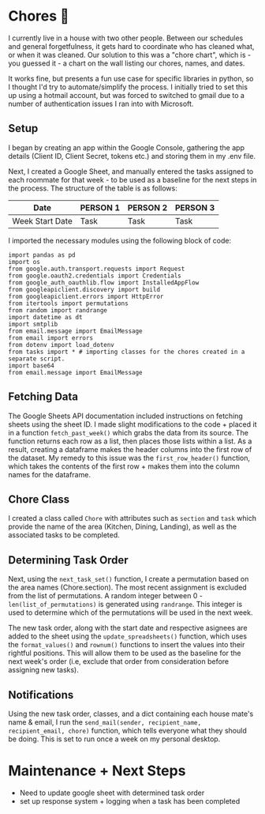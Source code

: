 # Chores 🧹
I currently live in a house with two other people. Between our schedules and general forgetfulness, it gets hard to coordinate who has cleaned what, or when it was cleaned. Our solution to this was a "chore chart", which is - you guessed it - a chart on the wall listing our chores, names, and dates. 

It works fine, but presents a fun use case for specific libraries in python, so I thought I'd try to automate/simplify the process. I initially tried to set this up using a hotmail account, but was forced to switched to gmail due to a number of authentication issues I ran into with Microsoft. 

## Setup 
I began by creating an app within the Google Console, gathering the app details (Client ID, Client Secret, tokens etc.) and storing them in my .env file. 

Next, I created a Google Sheet, and manually entered the tasks assigned to each roommate for that week - to be used as a baseline for the next steps in the process. The structure of the table is as follows: 

| Date          | PERSON 1      | PERSON 2      | PERSON 3      |
| ------------- | ------------- |------------- |------------- |
| Week Start Date | Task         |Task         |Task         |


I imported the necessary modules using the following block of code: 
```
import pandas as pd 
import os
from google.auth.transport.requests import Request
from google.oauth2.credentials import Credentials
from google_auth_oauthlib.flow import InstalledAppFlow
from googleapiclient.discovery import build
from googleapiclient.errors import HttpError
from itertools import permutations
from random import randrange
import datetime as dt
import smtplib
from email.message import EmailMessage
from email import errors
from dotenv import load_dotenv
from tasks import * # importing classes for the chores created in a separate script.
import base64
from email.message import EmailMessage

```

## Fetching Data
The Google Sheets API documentation included instructions on fetching sheets using the sheet ID. I made slight modifications to the code + placed it in a function `fetch_past_week()` which grabs the data from its source. The function returns each row as a list, then places those lists within a list. As a result, creating a dataframe makes the header columns into the first row of the dataset. My remedy to this issue was the `first_row_header()` function, which takes the contents of the first row + makes them into the column names for the dataframe. 

## Chore Class 
I created a class called `Chore` with attributes such as `section` and `task` which provide the name of the area (Kitchen, Dining, Landing), as well as the associated tasks to be completed. 

## Determining Task Order
Next, using the `next_task_set()` function, I create a permutation based on the area names (Chore.section). The most recent assignment is excluded from the list of permutations. A random integer between 0 - `len(list_of_permutations)` is generated using `randrange`. This integer is used to determine which of the permutations will be used in the next week. 

The new task order, along with the start date and respective asignees are added to the sheet using the `update_spreadsheets()` function, which uses the `format_values()` and `rownum()` functions to insert the values into their rightful positions. This will allow them to be used as the baseline for the next week's order (i.e, exclude that order from consideration before assigning new tasks).


## Notifications 
Using the new task order, classes, and a dict containing each house mate's name & email, I run the `send_mail(sender, recipient_name, recipient_email, chore)` function, which tells everyone what they should be doing. This is set to run once a week on my personal desktop. 

# Maintenance + Next Steps 
- Need to update google sheet with determined task order
- set up response system + logging when a task has been completed
